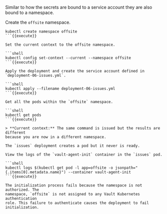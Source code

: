 Similar to how the secrets are bound to a service account they are also bound
to a namespace.

Create the `offsite` namespace.

```shell
kubectl create namespace offsite
```{{execute}}

Set the current context to the offsite namespace.

```shell
kubectl config set-context --current --namespace offsite
```{{execute}}

Apply the deployment and create the service account defined in
`deployment-06-issues.yml`.

```shell
kubectl apply --filename deployment-06-issues.yml
```{{execute}}

Get all the pods within the `offsite` namespace.

```shell
kubectl get pods
```{{execute}}

> **Current context:** The same command is issued but the results are different
because you are now in a different namespace.

The `issues` deployment creates a pod but it never is ready.

View the logs of the `vault-agent-init` container in the `issues` pod.

```shell
kubectl logs $(kubectl get pod -l app=offsite -o jsonpath="{.items[0].metadata.name}") --container vault-agent-init
```{{execute}}

The initialization process fails because the namespace is not authorized. The
namespace, `offsite` is not assigned to any Vault Kubernetes authentication
role. This failure to authenticate causes the deployment to fail initialization.
